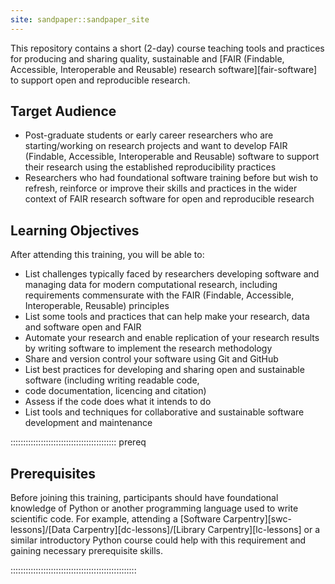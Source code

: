 ```yaml
---
site: sandpaper::sandpaper_site
---
```


This repository contains a short (2-day) course teaching tools and practices for producing and sharing quality, 
sustainable and [FAIR (Findable, Accessible, Interoperable and Reusable) research software][fair-software] 
to support open and reproducible research. 

## Target Audience

- Post-graduate students or early career researchers who are starting/working on research projects and want to 
develop FAIR (Findable, Accessible, Interoperable and Reusable) software to support their research 
using the established reproducibility practices
- Researchers who had foundational software training before but wish to refresh, reinforce or improve their 
skills and practices in the wider context of FAIR research software for open and reproducible research

## Learning Objectives

After attending this training, you will be able to:

- List challenges typically faced by researchers developing software and managing data for modern computational 
research, including requirements commensurate with the FAIR (Findable, Accessible, Interoperable, Reusable) principles
- List some tools and practices that can help make your research, data and software open and FAIR
- Automate your research and enable replication of your research results by writing software to implement the 
research methodology
- Share and version control your software using Git and GitHub
- List best practices for developing and sharing open and sustainable software (including writing readable code, 
- code documentation, licencing and citation)
- Assess if the code does what it intends to do
- List tools and techniques for collaborative and sustainable software development and maintenance

::::::::::::::::::::::::::::::::::::::::::  prereq

## Prerequisites

Before joining this training, participants should have foundational knowledge of Python or another programming language 
used to write scientific code. 
For example, attending a [Software Carpentry][swc-lessons]/[Data Carpentry][dc-lessons]/[Library Carpentry][lc-lessons] 
or a similar introductory Python course could help with this requirement and gaining necessary prerequisite skills.


::::::::::::::::::::::::::::::::::::::::::::::::::
